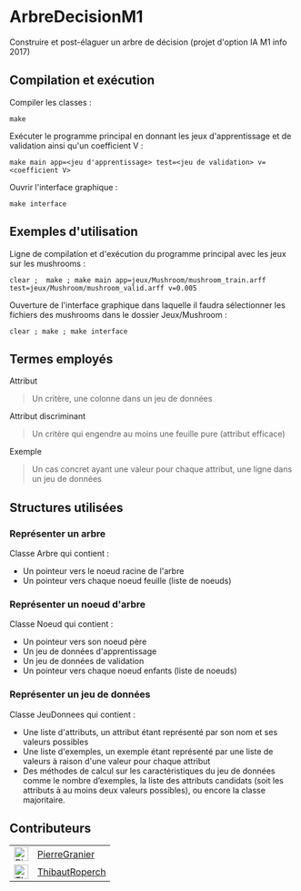 # ArbreDecisionM1

Construire et post-élaguer un arbre de décision (projet d'option IA M1 info 2017)

## Compilation et exécution

Compiler les classes :

	make

Exécuter le programme principal en donnant les jeux d'apprentissage et de validation ainsi qu'un coefficient V :

	make main app=<jeu d'apprentissage> test=<jeu de validation> v=<coefficient V>

Ouvrir l'interface graphique :

	make interface

## Exemples d'utilisation

Ligne de compilation et d'exécution du programme principal avec les jeux sur les mushrooms :

	clear ;  make ; make main app=jeux/Mushroom/mushroom_train.arff test=jeux/Mushroom/mushroom_valid.arff v=0.005

Ouverture de l'interface graphique dans laquelle il faudra sélectionner les fichiers des mushrooms dans le dossier Jeux/Mushroom :

	clear ; make ; make interface

## Termes employés

Attribut

> Un critère, une colonne dans un jeu de données

Attribut discriminant

> Un critère qui engendre au moins une feuille pure (attribut efficace)

Exemple

> Un cas concret ayant une valeur pour chaque attribut, une ligne dans un jeu de données

## Structures utilisées

### Représenter un arbre

Classe Arbre qui contient :
* Un pointeur vers le noeud racine de l'arbre
* Un pointeur vers chaque noeud feuille (liste de noeuds)

### Représenter un noeud d'arbre

Classe Noeud qui contient :
* Un pointeur vers son noeud père
* Un jeu de données d'apprentissage
* Un jeu de données de validation
* Un pointeur vers chaque noeud enfants (liste de noeuds)

### Représenter un jeu de données

Classe JeuDonnees qui contient :
* Une liste d'attributs, un attribut étant représenté par son nom et ses valeurs possibles
* Une liste d'exemples, un exemple étant représenté par une liste de valeurs à raison d'une valeur pour chaque attribut
* Des méthodes de calcul sur les caractéristiques du jeu de données comme le nombre d’exemples, la liste des attributs candidats (soit les attributs à au moins deux valeurs possibles), ou encore la classe majoritaire.


## Contributeurs

<table>
<tr>
	<td><a href="https://github.com/PierreGranier"><img alt="Pierre Granier--Richard" src="https://avatars1.githubusercontent.com/u/11854882" width="25"></a></td>
	<td><a href="https://github.com/PierreGranier">PierreGranier</a></td>
</tr>
<tr>
	<td><a href="https://github.com/ThibautRoperch"><img alt="Thibaut Roperch" src="https://avatars3.githubusercontent.com/u/18574394" width="25"></a></td>
	<td><a href="https://github.com/ThibautRoperch">ThibautRoperch</a></td>
</tr>
</table>
